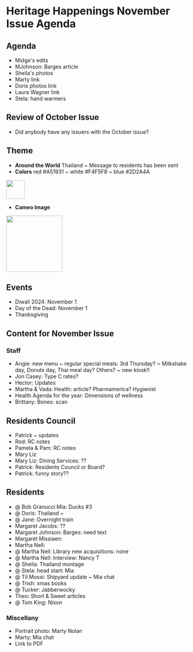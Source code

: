 # Heritage Happenings November Issue Agenda


## Agenda

* Midge's edits
* MJohnson: Barges article
* Sheila's photos
* Marty link
* Doris photos link
* Laura Wagner link
* Stela: hand warmers

## Review of October Issue

* Did anybody have any issuers with the October issue?


## Theme

* **Around the World** Thailand ~ Message to residents has been sent
* **Colors** red #A51931 ~ white #F4F5F8 ~ blue #2D2A4A

<img src="https://upload.wikimedia.org/wikipedia/commons/a/a9/Flag_of_Thailand.svg" width=50 >

* **Cameo Image**

<img src="https://ideogram.ai/assets/image/lossless/response/40EAGiwqRHafnI0izAYGpA" width=150>

## Events

* Diwali 2024: November 1
* Day of the Dead: November 1
* Thanksgiving


## Content for November Issue

### Staff

* Angie: new menu ~ regular special meals: 3rd Thursday? ~  Milkshake day,  Donuts day, Thai meal day? Others? ~ new kiosk!!
* Jon Casey: Type C rates?
* Hector: Updates
* Martha & Vada: Health: article? Pharmamerica? Hygienist
* Health Agenda for the year: Dimensions of wellness
* Brittany: Bones: scan

## Residents Council

* Patrick ~ updates
* Rod: RC notes
* Pamela & Pam: RC notes
* Mary Liz
* Mary Liz: Dining Services: ??
* Patrick: Residents Council or Board?
* Patrick: funny story??


## Residents

* @ Bob Granucci Mia: Ducks #3
* @ Doris: Thailand ~
* @ Jane: Overnight train
* Margaret Jacobs: ??
* Margaret Johnson: Barges: need text
* Margaret Missiaen:
* Martha Nell:
* @ Martha Nell: Library new acquisitions: none
* @ Martha Nell: Interview: Nancy T
* @ Sheila: Thailand montage
* @ Stela: head start: Mia
* @ Til Mossi: Shipyard update ~ Mia chat
* @ Trish: xmas books
* @ Tucker: Jabberwocky
* Theo: Short & Sweet articles
* @ Tom King: Nixon


### Miscellany

* Portrait photo: Marty Nolan
* Marty; Mia chat
* Link to PDF
